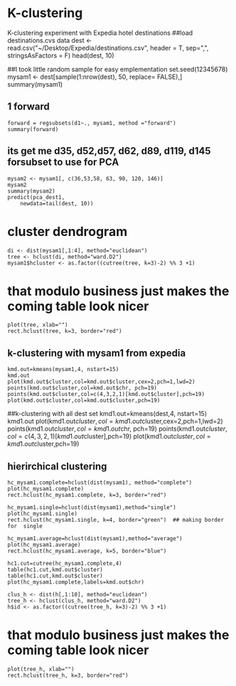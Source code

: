 # K-clustering
K-clustering experiment with Expedia hotel destinations
##load destinations.cvs data
    dest <- read.csv("~/Desktop/Expedia/destinations.csv", header = T, sep=",", stringsAsFactors = F)
    head(dest, 10)

##I took little random sample for easy emplementation
    set.seed(12345678)
    mysam1  <- dest[sample(1:nrow(dest), 50, replace= FALSE),]
    summary(mysam1)
## 1 forward
    forward = regsubsets(d1~., mysam1, method ="forward")
    summary(forward)
## its get me d35, d52,d57, d62, d89, d119, d145 forsubset to use for PCA
    mysam2 <- mysam1[, c(36,53,58, 63, 90, 120, 146)]
    mysam2
    summary(mysam2)
    predict(pca_dest1, 
        newdata=tail(dest, 10))

# cluster dendrogram
    di <- dist(mysam1[,1:4], method="euclidean")
    tree <- hclust(di, method="ward.D2")
    mysam1$hcluster <- as.factor((cutree(tree, k=3)-2) %% 3 +1)
# that modulo business just makes the coming table look nicer
    plot(tree, xlab="")
    rect.hclust(tree, k=3, border="red")

## k-clustering with mysam1 from expedia
    kmd.out=kmeans(mysam1,4, nstart=15)
    kmd.out
    plot(kmd.out$cluster,col=kmd.out$cluster,cex=2,pch=1,lwd=2)
    points(kmd.out$cluster,col=kmd.out$chr, pch=19)
    points(kmd.out$cluster,col=c(4,3,2,1)[kmd.out$cluster],pch=19)
    plot(kmd.out$cluster,col=kmd.out$cluster,pch=19)
##k-clustering with all dest set
    kmd1.out=kmeans(dest,4, nstart=15)
    kmd1.out
    plot(kmd1.out$cluster,col=kmd1.out$cluster,cex=2,pch=1,lwd=2)
    points(kmd1.out$cluster,col=kmd1.out$chr, pch=19)
    points(kmd1.out$cluster,col=c(4,3,2,1)[kmd1.out$cluster],pch=19)
    plot(kmd1.out$cluster,col=kmd1.out$cluster,pch=19)

## hierirchical clustering
    hc_mysam1.complete=hclust(dist(mysam1), method="complete")
    plot(hc_mysam1.complete)
    rect.hclust(hc_mysam1.complete, k=3, border="red")

    hc_mysam1.single=hclust(dist(mysam1),method="single")
    plot(hc_mysam1.single)
    rect.hclust(hc_mysam1.single, k=4, border="green")  ## making border for  single

    hc_mysam1.average=hclust(dist(mysam1),method="average")
    plot(hc_mysam1.average)
    rect.hclust(hc_mysam1.average, k=5, border="blue")

    hc1.cut=cutree(hc_mysam1.complete,4)
    table(hc1.cut,kmd.out$cluster)
    table(hc1.cut,kmd.out$cluster)
    plot(hc_mysam1.complete,labels=kmd.out$chr)

    clus_h <- dist(h[,1:10], method="euclidean")
    tree_h <- hclust(clus_h, method="ward.D2")
    h$id <- as.factor((cutree(tree_h, k=3)-2) %% 3 +1)
# that modulo business just makes the coming table look nicer
    plot(tree_h, xlab="")
    rect.hclust(tree_h, k=3, border="red")
